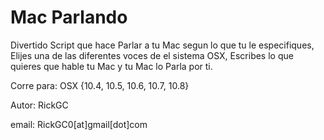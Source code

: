 Mac Parlando
============

Divertido Script que hace Parlar a tu Mac segun lo que tu le especifiques,
Elijes una de las diferentes voces de el sistema OSX,
Escribes lo que quieres que hable tu Mac y tu Mac lo Parla por ti.

Corre para: OSX {10.4, 10.5, 10.6, 10.7, 10.8}

Autor: RickGC

email: RickGC0[at]gmail[dot]com
